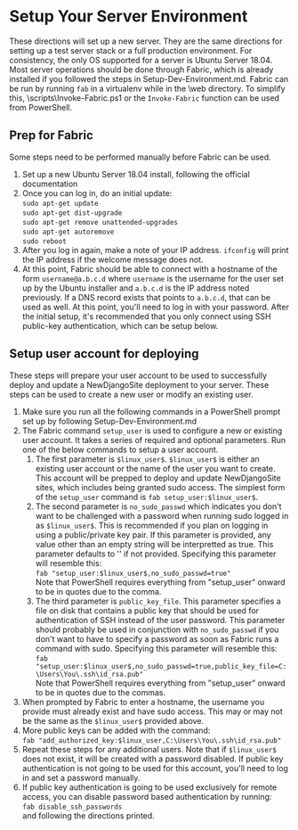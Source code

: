 Setup Your Server Environment
=============================

These directions will set up a new server.
They are the same directions for setting up a test server stack or a full production environment.
For consistency, the only OS supported for a server is Ubuntu Server 18.04.
Most server operations should be done through Fabric, which is already installed if you followed the steps in Setup-Dev-Environment.md.
Fabric can be run by running ```fab``` in a virtualenv while in the \web directory.
To simplify this, \scripts\Invoke-Fabric.ps1 or the ```Invoke-Fabric``` function can be used from PowerShell.

Prep for Fabric
---------------

Some steps need to be performed manually before Fabric can be used.

1. Set up a new Ubuntu Server 18.04 install, following the official documentation
1. Once you can log in, do an initial update:  
```sudo apt-get update```  
```sudo apt-get dist-upgrade```  
```sudo apt-get remove unattended-upgrades```  
```sudo apt-get autoremove```  
```sudo reboot```
1. After you log in again, make a note of your IP address. ```ifconfig``` will print the IP address if the welcome message does not.
1. At this point, Fabric should be able to connect with a hostname of the form ```username@a.b.c.d``` where ```username``` is the username for the user set up by the Ubuntu installer and ```a.b.c.d``` is the IP address noted previously. If a DNS record exists that points to ```a.b.c.d```, that can be used as well. At this point, you'll need to log in with your password. After the initial setup, it's recommended that you only connect using SSH public-key authentication, which can be setup below.

Setup user account for deploying
------------------------

These steps will prepare your user account to be used to successfully deploy and update a NewDjangoSite deployment to your server. These steps can be used to create a new user or modify an existing user.

1. Make sure you run all the following commands in a PowerShell prompt set up by following Setup-Dev-Environment.md
1. The Fabric command ```setup_user``` is used to configure a new or existing user account. It takes a series of required and optional parameters. Run one of the below commands to setup a user account.  
    1. The first parameter is ```$linux_user$```. ```$linux_user$``` is either an existing user account or the name of the user you want to create. This account will be prepped to deploy and update NewDjangoSite sites, which includes being granted sudo access. The simplest form of the ```setup_user``` command is ```fab setup_user:$linux_user$```.  
    1. The second parameter is ```no_sudo_passwd``` which indicates you don't want to be challenged with a password when running sudo logged in as ```$linux_user$```. This is recommended if you plan on logging in using a public/private key pair. If this parameter is provided, any value other than an empty string will be interpretted as true. This parameter defaults to '' if not provided. Specifying this parameter will resemble this:  
    ```fab "setup_user:$linux_user$,no_sudo_passwd=true"```  
    Note that PowerShell requires everything from "setup_user" onward to be in quotes due to the comma.
    1. The third parameter is ```public_key_file```. This parameter specifies a file on disk that contains a public key that should be used for authentication of SSH instead of the user password. This parameter should probably be used in conjunction with ```no_sudo_passwd``` if you don't want to have to specify a password as soon as Fabric runs a command with sudo. Specifying this parameter will resemble this:  
    ```fab "setup_user:$linux_user$,no_sudo_passwd=true,public_key_file=C:\Users\You\.ssh\id_rsa.pub"```  
    Note that PowerShell requires everything from "setup_user" onward to be in quotes due to the commas.
1. When prompted by Fabric to enter a hostname, the username you provide must already exist and have sudo access. This may or may not be the same as the ```$linux_user$``` provided above.
1. More public keys can be added with the command:  
```fab "add_authorized_key:$linux_user,C:\Users\You\.ssh\id_rsa.pub"```
1. Repeat these steps for any additional users. Note that if ```$linux_user$``` does not exist, it will be created with a password disabled. If public key authentication is not going to be used for this account, you'll need to log in and set a password manually.
1. If public key authentication is going to be used exclusively for remote access, you can disable password based authentication by running:  
```fab disable_ssh_passwords```  
and following the directions printed.
